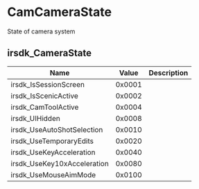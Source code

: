 # CamCameraState <Badge text="bitfield" /> <Badge text="Live Only" type="warn"/>

State of camera system

## irsdk_CameraState

| Name                | Value      | Description |
|-----------------------------|--------|---|
| irsdk_IsSessionScreen       | 0x0001 |   |
| irsdk_IsScenicActive        | 0x0002 |   |
| irsdk_CamToolActive         | 0x0004 |   |
| irsdk_UIHidden              | 0x0008 |   |
| irsdk_UseAutoShotSelection  | 0x0010 |   |
| irsdk_UseTemporaryEdits     | 0x0020 |   |
| irsdk_UseKeyAcceleration    | 0x0040 |   |
| irsdk_UseKey10xAcceleration | 0x0080 |   |
| irsdk_UseMouseAimMode       | 0x0100 |   |
